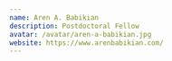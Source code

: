 ```yaml
---
name: Aren A. Babikian
description: Postdoctoral Fellow
avatar: /avatar/aren-a-babikian.jpg
website: https://www.arenbabikian.com/
---
```

